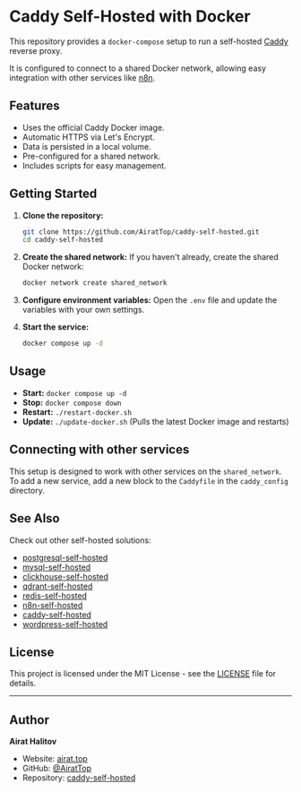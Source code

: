 # Caddy Self-Hosted with Docker

This repository provides a `docker-compose` setup to run a self-hosted [Caddy](https://caddyserver.com/) reverse proxy.

It is configured to connect to a shared Docker network, allowing easy integration with other services like [n8n](https://github.com/AiratTop/n8n-self-hosted).

## Features

-   Uses the official Caddy Docker image.
-   Automatic HTTPS via Let's Encrypt.
-   Data is persisted in a local volume.
-   Pre-configured for a shared network.
-   Includes scripts for easy management.

## Getting Started

1.  **Clone the repository:**
    ```bash
    git clone https://github.com/AiratTop/caddy-self-hosted.git
    cd caddy-self-hosted
    ```

2.  **Create the shared network:**
    If you haven't already, create the shared Docker network:
    ```bash
    docker network create shared_network
    ```

3.  **Configure environment variables:**
    Open the `.env` file and update the variables with your own settings.

4.  **Start the service:**
    ```bash
    docker compose up -d
    ```

## Usage

-   **Start:** `docker compose up -d`
-   **Stop:** `docker compose down`
-   **Restart:** `./restart-docker.sh`
-   **Update:** `./update-docker.sh` (Pulls the latest Docker image and restarts)

## Connecting with other services

This setup is designed to work with other services on the `shared_network`. To add a new service, add a new block to the `Caddyfile` in the `caddy_config` directory.

## See Also

Check out other self-hosted solutions:

-   [postgresql-self-hosted](https://github.com/AiratTop/postgresql-self-hosted)
-   [mysql-self-hosted](https://github.com/AiratTop/mysql-self-hosted)
-   [clickhouse-self-hosted](https://github.com/AiratTop/clickhouse-self-hosted)
-   [qdrant-self-hosted](https://github.com/AiratTop/qdrant-self-hosted)
-   [redis-self-hosted](https://github.com/AiratTop/redis-self-hosted)
-   [n8n-self-hosted](https://github.com/AiratTop/n8n-self-hosted)
-   [caddy-self-hosted](https://github.com/AiratTop/caddy-self-hosted)
-   [wordpress-self-hosted](https://github.com/AiratTop/wordpress-self-hosted)

## License

This project is licensed under the MIT License - see the [LICENSE](LICENSE) file for details.

---

## Author

**Airat Halitov**

- Website: [airat.top](https://airat.top)
- GitHub: [@AiratTop](https://github.com/AiratTop)
- Repository: [caddy-self-hosted](https://github.com/AiratTop/caddy-self-hosted)